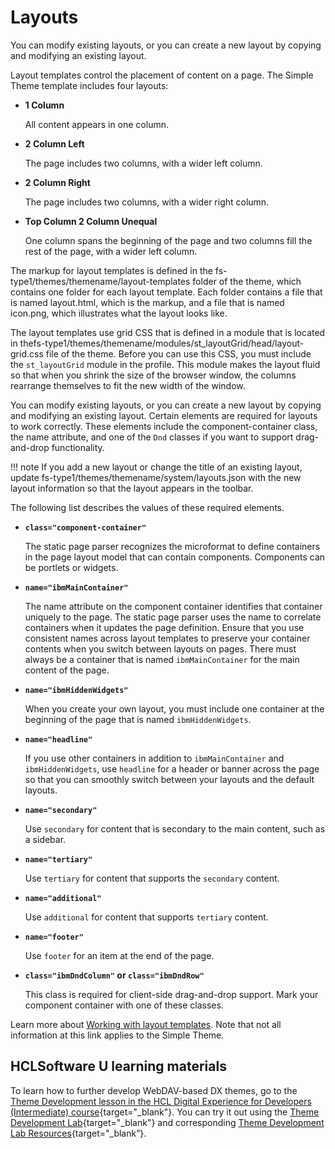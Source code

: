 # Layouts

You can modify existing layouts, or you can create a new layout by copying and modifying an existing layout.

Layout templates control the placement of content on a page. The Simple Theme template includes four layouts:

-   **1 Column**

    All content appears in one column.

-   **2 Column Left**

    The page includes two columns, with a wider left column.

-   **2 Column Right**

    The page includes two columns, with a wider right column.

-   **Top Column 2 Column Unequal**

    One column spans the beginning of the page and two columns fill the rest of the page, with a wider left column.


The markup for layout templates is defined in the fs-type1/themes/themename/layout-templates folder of the theme, which contains one folder for each layout template. Each folder contains a file that is named layout.html, which is the markup, and a file that is named icon.png, which illustrates what the layout looks like.

The layout templates use grid CSS that is defined in a module that is located in thefs-type1/themes/themename/modules/st\_layoutGrid/head/layout-grid.css file of the theme. Before you can use this CSS, you must include the `st_layoutGrid` module in the profile. This module makes the layout fluid so that when you shrink the size of the browser window, the columns rearrange themselves to fit the new width of the window.

You can modify existing layouts, or you can create a new layout by copying and modifying an existing layout. Certain elements are required for layouts to work correctly. These elements include the component-container class, the name attribute, and one of the `Dnd` classes if you want to support drag-and-drop functionality.

!!! note
    If you add a new layout or change the title of an existing layout, update fs-type1/themes/themename/system/layouts.json with the new layout information so that the layout appears in the toolbar.

The following list describes the values of these required elements.

-   **`class="component-container"`**

    The static page parser recognizes the microformat to define containers in the page layout model that can contain components. Components can be portlets or widgets.

-   **`name="ibmMainContainer"`**

    The name attribute on the component container identifies that container uniquely to the page. The static page parser uses the name to correlate containers when it updates the page definition. Ensure that you use consistent names across layout templates to preserve your container contents when you switch between layouts on pages. There must always be a container that is named `ibmMainContainer` for the main content of the page.

-   **`name="ibmHiddenWidgets"`**

    When you create your own layout, you must include one container at the beginning of the page that is named `ibmHiddenWidgets`.

-   **`name="headline"`**

    If you use other containers in addition to `ibmMainContainer` and `ibmHiddenWidgets`, use `headline` for a header or banner across the page so that you can smoothly switch between your layouts and the default layouts.

-   **`name="secondary"`**

    Use `secondary` for content that is secondary to the main content, such as a sidebar.

-   **`name="tertiary"`**

    Use `tertiary` for content that supports the `secondary` content.

-   **`name="additional"`**

    Use `additional` for content that supports `tertiary` content.

-   **`name="footer"`**

    Use `footer` for an item at the end of the page.

-   **`class="ibmDndColumn"` or `class="ibmDndRow"`**

    This class is required for client-side drag-and-drop support. Mark your component container with one of these classes.

Learn more about [Working with layout templates](../customizing_theme/layouts/themeopt_cust_layouttemp.md). Note that not all information at this link applies to the Simple Theme.

## HCLSoftware U learning materials

To learn how to further develop WebDAV-based DX themes, go to the [Theme Development lesson in the HCL Digital Experience for Developers (Intermediate) course](https://hclsoftwareu.hcltechsw.com/component/axs/?view=sso_config&id=3&forward=https%3A%2F%2Fhclsoftwareu.hcltechsw.com%2Fcourses%2Flesson%2F%3Fid%3D3462){target="_blank"}. You can try it out using the [Theme Development Lab](https://hclsoftwareu.hcltechsw.com/images/Lc4sMQCcN5uxXmL13gSlsxClNTU3Mjc3NTc4MTc2/DS_Academy/DX/Developer/HDX-DEV-200_Theme_Development.pdf){target="_blank"} and corresponding [Theme Development Lab Resources](https://hclsoftwareu.hcltechsw.com/images/Lc4sMQCcN5uxXmL13gSlsxClNTU3Mjc3NTc4MTc2/DS_Academy/DX/Developer/HDX-DEV-200_Theme_Development_Lab_Resources.zip){target="_blank”}.

